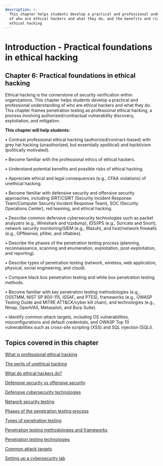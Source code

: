 ```yaml
---
description: >-
  This chapter helps students develop a practical and professional understanding
  of who are ethical hackers and what they do, and the benefits and risks of
  ethical hacking
---
```


# Introduction - Practical foundations in ethical hacking

## Chapter 6: Practical foundations in ethical hacking

Ethical hacking is the cornerstone of security verification within organizations. This chapter helps students develop a practical and professional understanding of who are ethical hackers and what they do. This chapter frames penetration testing as professional ethical hacking, a process involving authorized/contractual vulnerability discovery, exploitation, and mitigation.

**This chapter will help students:**

• Contrast professional ethical hacking (authorized/contract-based) with grey hat hacking (unauthorized, but essentially apolitical) and hacktivism (politically motivated).

• Become familiar with the professional ethics of ethical hackers.

• Understand potential benefits and possible risks of ethical hacking.

• Appreciate ethical and legal consequences (e.g., CFAA violations) of unethical hacking.

• Become familiar with defensive security and offensive security approaches, including SIRT/CSIRT (Security Incident Response Team/Computer Security Incident Response Team), SOC (Security Operations Center), red teaming, and ethical hacking.

• Describe common defensive cybersecurity technologies such as packet analyzers (e.g., Wireshark and tcpdump), IDS/IPS (e.g., Suricata and Snort), network security monitoring/SIEM (e.g., Wazuh), and host/network firewalls (e.g., OPNsense, pfilter, and nftables).

• Describe the phases of the penetration testing process (planning, reconnaissance, scanning and enumeration, exploitation, post-exploitation, and reporting).

• Describe types of penetration testing (network, wireless, web application, physical, social engineering, and cloud).

• Compare black box penetration testing and white box penetration testing methods.

• Become familiar with key penetration testing methodologies (e.g., OSSTMM, NIST SP 800-115, ISSAF, and PTES), frameworks (e.g., OWASP Testing Guide and MITRE ATT\&CK/cyber kill chain), and technologies (e.g., Nmap, OpenVAS, Metasploit, and Burp Suite).

• Identify common attack targets, including OS vulnerabilities, misconfigurations and default credentials, and OWASP Top 10 vulnerabilities such as cross-site scripting (XSS) and SQL injection (SQLi).

## Topics covered in this chapter

[What is professional ethical hacking](../what-is-professional-ethical-hacking/)

[The perils of unethical hacking](../the-perils-of-unethical-hacking.md)

[What do ethical hackers do?](../what-do-ethical-hackers-do.md)

[Defensive security vs offensive security](../defensive-security-vs-offensive-security.md)

[Defensive cybersecurity technologies](../defensive-cybersecurity-technologies/)

[Network security testing](../network-security-testing.md)

[Phases of the penetration testing process](../phases-of-the-penetration-testing-process/)

[Types of penetration testing](../types-of-penetration-testing.md)

[Penetration testing methodologies and frameworks](../penetration-testing-methodologies-and-frameworks/)

[Penetration testing technologies](../penetration-testing-technologies/)

[Common attack targets](../common-attack-targets/)

[Setting up a cybersecurity lab](../setting-up-a-cybersecurity-lab/)
